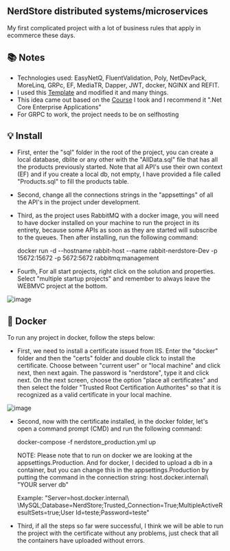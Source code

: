 ## NerdStore distributed systems/microservices

My first complicated project with a lot of business rules that apply in ecommerce these days.

## :books: Notes

- Technologies used: EasyNetQ, FluentValidation, Poly, NetDevPack, MoreLinq, GRPc, EF, MediaTR, Dapper, JWT, docker, NGINX and REFIT.
- I used this <a href="https://themewagon.com/themes/free-html5-ecommerce-website-template/">Template</a>  and modified it and many things.
- This idea came out based on the <a href="https://desenvolvedor.io/">Course</a> I took and I recommend it ".Net Core Enterprise Applications"
- For GRPC to work, the project needs to be on selfhosting

## :bulb: Install

- First, enter the "sql" folder in the root of the project, you can create a local database, dblite or any other with the "AllData.sql" file that has all the products previously started.
Note that all API's use their own context (EF) and if you create a local db, not empty, I have provided a file called "Products.sql" to fill the products table.

- Second, change all the connections strings in the "appsettings" of all the API's in the project under development.

- Third, as the project uses RabbitMQ with a docker image, you will need to have docker installed on your machine to run the project in its entirety, because some APIs as soon as they are started will subscribe to the queues. Then after installing, run the following command:

  docker run -d --hostname rabbit-host --name rabbit-nerdstore-Dev -p 15672:15672 -p 5672:5672 rabbitmq:management
  
- Fourth, For all start projects, right click on the solution and properties. Select "multiple startup projects" and remember to always leave the WEBMVC project at the bottom.

![image](https://user-images.githubusercontent.com/100293387/210110996-b3406de6-d947-4543-94e6-18b074863de4.png)

## :whale: Docker

To run any project in docker, follow the steps below:

- First, we need to install a certificate issued from IIS.
Enter the "docker" folder and then the "certs" folder and double click to install the certificate.
Choose between "current user" or "local machine" and click next, then next again. The password is "nerdstore", 
type it and click next. On the next screen, choose the option "place all certificates" and then select the folder 
"Trusted Root Certification Authorites" so that it is recognized as a valid certificate in your local machine.

![image](https://user-images.githubusercontent.com/100293387/210111346-eba75c55-4283-435f-802d-06b5ce058495.png)

- Second, now with the certificate installed, in the docker folder, let's open a command prompt (CMD) and run the following command:

  docker-compose -f nerdstore_production.yml up 

  NOTE: Please note that to run on docker we are looking at the appsettings.Production. And for docker, I decided to upload a db in a container, but you can change   this in the appsettings.Production by putting the command in the connection string: host.docker.internal\ \"YOUR server db"

  Example: "Server=host.docker.internal\ \MySQL;Database=NerdStore;Trusted_Connection=True;MultipleActiveResultSets=true;User Id=teste;Password=teste"

- Third, if all the steps so far were successful, I think we will be able to run the project with the certificate without any problems, just check that all the containers have uploaded without errors.

